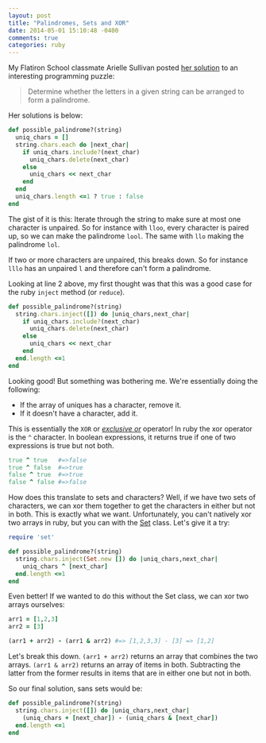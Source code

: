 ```yaml
---
layout: post
title: "Palindromes, Sets and XOR"
date: 2014-05-01 15:10:48 -0400
comments: true
categories: ruby
---
```


My Flatiron School classmate Arielle Sullivan posted [her solution](https://medium.com/p/ab6f4ef849d) to an interesting programming puzzle: 
>Determine whether the letters in a given string can be arranged to form a palindrome.

Her solutions is below:
```ruby
def possible_palindrome?(string)
  uniq_chars = []
  string.chars.each do |next_char|
    if uniq_chars.include?(next_char)
      uniq_chars.delete(next_char)
    else
      uniq_chars << next_char
    end
  end
  uniq_chars.length <=1 ? true : false
end
```
The gist of it is this: Iterate through the string to make sure at most one character is unpaired. So for instance with `lloo`, every character is paired up, so we can make the palindrome `lool`. The same with `llo` making the palindrome `lol`.

If two or more characters are unpaired, this breaks down. So for instance `lllo` has an unpaired `l` and therefore can't form a palindrome. 

Looking at line 2 above, my first thought was that this was a good case for the ruby `inject` method (or `reduce`).

```ruby
def possible_palindrome?(string)
  string.chars.inject([]) do |uniq_chars,next_char|
    if uniq_chars.include?(next_char)
      uniq_chars.delete(next_char)
    else
      uniq_chars << next_char
    end
  end.length <=1
end
```

Looking good! But something was bothering me. We're essentially doing the following:
- If the array of uniques has a character, remove it.
- If it doesn't have a character, add it.

This is essentially the `XOR` or [_exclusive or_](http://en.wikipedia.org/wiki/Exclusive_or) operator! In ruby the xor operator is the `^` character. In boolean expressions, it returns true if one of two expressions is true but not both.

```ruby
true ^ true   #=>false
true ^ false  #=>true
false ^ true  #=>true
false ^ false #=>false
```
How does this translate to sets and characters? Well, if we have two sets of characters, we can xor them together to get the characters in either but not in both. This is exactly what we want. Unfortunately, you can't natively xor two arrays in ruby, but you can with the [Set](http://www.ruby-doc.org/stdlib-2.1.1/libdoc/set/rdoc/Set.html) class. Let's give it a try:
```ruby
require 'set'

def possible_palindrome?(string)
  string.chars.inject(Set.new []) do |uniq_chars,next_char|
    uniq_chars ^ [next_char]
  end.length <=1
end
```
Even better! If we wanted to do this without the Set class, we can xor two arrays ourselves:
```ruby
arr1 = [1,2,3]
arr2 = [3]

(arr1 + arr2) - (arr1 & arr2) #=> [1,2,3,3] - [3] => [1,2]
```
Let's break this down. `(arr1 + arr2)` returns an array that combines the two arrays. `(arr1 & arr2)` returns an array of items in both. Subtracting the latter from the former results in items that are in either one but not in both. 

So our final solution, sans sets would be:
```ruby
def possible_palindrome?(string)
  string.chars.inject([]) do |uniq_chars,next_char|
    (uniq_chars + [next_char]) - (uniq_chars & [next_char])
  end.length <=1
end
```
